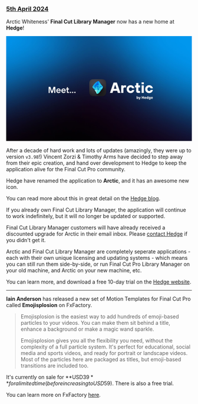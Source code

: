 ### [5th April 2024](/news/20240327)

Arctic Whiteness' **Final Cut Library Manager** now has a new home at **Hedge**!

![](/static/arctic-banner.jpeg)

After a decade of hard work and lots of updates (amazingly, they were up to version `v3.98`!) Vincent Zorzi & Timothy Arms have decided to step away from their epic creation, and hand over development to Hedge to keep the application alive for the Final Cut Pro community.

Hedge have renamed the application to **Arctic**, and it has an awesome new icon.

You can read more about this in great detail on the [Hedge blog](https://blog.hedge.video/a-new-home-for-final-cut-library-manager/).

If you already own Final Cut Library Manager, the application will continue to work indefinitely, but it will no longer be updated or supported.

Final Cut Library Manager customers will have already received a discounted upgrade for Arctic in their email inbox. Please [contact Hedge](https://docs.hedge.video/arctic/upgrades) if you didn't get it.

Arctic and Final Cut Library Manager are completely seperate applications - each with their own unique licensing and updating systems - which means you can still run them side-by-side, or run Final Cut Pro Library Manager on your old machine, and Arctic on your new machine, etc.

You can learn more, and download a free 10-day trial on the [Hedge website](https://hedge.video/arctic).

---

**Iain Anderson** has released a new set of Motion Templates for Final Cut Pro called **Emojisplosion** on FxFactory.

> Emojisplosion is the easiest way to add hundreds of emoji-based particles to your videos. You can make them sit behind a title, enhance a background or make a magic wand sparkle.
>
> Emojisplosion gives you all the flexibility you need, without the complexity of a full particle system. It's perfect for educational, social media and sports videos, and ready for portrait or landscape videos. Most of the particles here are packaged as titles, but emoji-based transitions are included too.

It's currently on sale for **USD$39** for a limited time (before increasing to USD$59). There is also a free trial.

You can learn more on FxFactory [here](https://fxfactory.com/info/emojisplosion/).